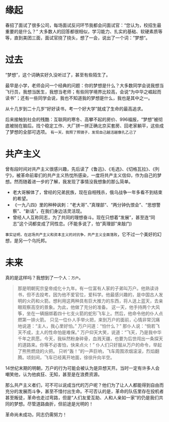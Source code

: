 
# 缘起
 春招了面试了很多公司，每场面试反问环节我都会问面试官：“您认为，校招生最重要的是什么？” 大多数人的回答都很相似，学习能力、扎实的基础、软硬素质等等，直到美团三面，面试官挠了挠头，想了一会，说出了一个词：”梦想“。

# 过去

 “梦想”，这个词确实好久没听过了，甚至有些陌生了。

 最早是小学，老师会问一个经典的问题：你的梦想是什么？大多数同学会说我想当飞行员，我想当医生，我想当老师；有些同学境界比较高，会说“为中华之崛起而读书”；还有一些同学会说，我也不知道我的梦想是什么，我也是其中之一。

 从十几岁到二十几岁“好好读书，考一个好大学”就成了生命的最高追求。

 后来接触到社会的残酷：互联网的寒冬、高攀不起的房价、996福报，“梦想”被彻底被抛在脑后。找个稳定工作、大厂拼一拼正确北京买套房、回老家躺平，这些成了梦想的全部可选项。 `有一天，我照了照镜子，发现自己越活越像孔乙己了`


# 共产主义
 曾有段时间对共产主义很感兴趣，先后读了《鲁迅》、《毛选》、《切格瓦拉》、《列宁》，被革命前辈们的共产主义热忱所感染，一度将共产主义信仰，作为自己的梦想。然而随着进一步的了解，我发现了事情没我想象的那么简单。

- 老大哥解体了，曾经的兄弟民族，现在自相残杀，俄乌战争一年多看不到结束的希望。
- 《一九八四》里的种种讽刺：“老大哥”、”真理部“、“两分钟仇恨会”、“思想警察”、“新话”，在我们身边活灵活现。
- 曾经人人互称同志，为了共同的理想奋斗。现在只想着“发展”，甚至连“同志”这个词都变成了同性恋。(不能多说了，怕“真理部”来敲门)

 `事实证明，在这场共产主义和资本主义的对抗争，共产主义全面落败`，它不过一个美好的幻想，是另一个乌托邦。

# 未来

 真的是这样吗？我想到了一个人：`万户`。

> 那是明朝宪宗皇帝成化十九年。有一位富有人家的子弟叫万户。他熟读诗书，但不去投考。因为他不爱官位，爱科学。他最感兴趣的，是中国古人发明的火药和火箭。想利用这两种具有巨大推力的东西，将人送上蓝天，去亲眼观察高空的景象。为此，他做了充分的准备。
这一天，他手持两个大风筝，坐在一辆捆绑着四十七支火箭的蛇形飞车上。然后，他命令他的仆人点燃第一排火箭。
只见一位仆人手举火把，来到万户的面前，心情非常沉痛地说道：“主人，我心里好怕。”
万户问道：“怕什么？”
那仆人说：“倘若飞天不成，主人的性命怕是难保。”
万户仰天大笑，说道：“飞天，乃是我中华千年之夙愿。今天，我纵然粉身碎骨，血溅天疆，也要为后世闯出一条探天的道路来。你等不必害怕，快来点火！”
仆人们只好服从万户的命令，举起了熊熊燃烧的火把。
只听“轰！”的一声巨响，飞车周围浓烟滚滚，烈焰翻腾。顷刻间，飞车已经离开地面，徐徐升向半空。

 14世纪末期的明朝，万户的行为可能会被认为是异想天开。当时一定有许多人会嘲笑他，认为他疯狂、无知，甚至是在浪费资源。

 那么共产主义者们，可不可以说成当代的万户呢？他们为了让人人都能得到自由而充分的发展而斗争，甚至不惜付出生命。不可否认的是，革命的队伍里存在投机者甚至叛徒，革命也走过弯路，但是“人们友爱互助、人和人亲如一家”的仍是我们共同的梦想。尽管道路曲折，但前途是光明的！


 革命尚未成功，同志仍需努力！












